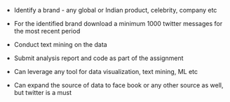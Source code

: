 - Identify a brand - any global or Indian product, celebrity, company etc

- For the identified brand download a minimum 1000 twitter messages for the most recent period

- Conduct text mining on the data

- Submit analysis report and code as part of the assignment

- Can leverage any tool for data visualization, text mining, ML etc

- Can expand the source of data to face book or any other source as well, but twitter is a must